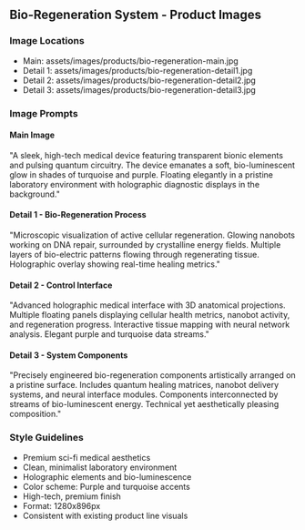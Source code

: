## Bio-Regeneration System - Product Images

### Image Locations
- Main: assets/images/products/bio-regeneration-main.jpg
- Detail 1: assets/images/products/bio-regeneration-detail1.jpg
- Detail 2: assets/images/products/bio-regeneration-detail2.jpg
- Detail 3: assets/images/products/bio-regeneration-detail3.jpg

### Image Prompts

#### Main Image
"A sleek, high-tech medical device featuring transparent bionic elements and pulsing quantum circuitry. The device emanates a soft, bio-luminescent glow in shades of turquoise and purple. Floating elegantly in a pristine laboratory environment with holographic diagnostic displays in the background."

#### Detail 1 - Bio-Regeneration Process
"Microscopic visualization of active cellular regeneration. Glowing nanobots working on DNA repair, surrounded by crystalline energy fields. Multiple layers of bio-electric patterns flowing through regenerating tissue. Holographic overlay showing real-time healing metrics."

#### Detail 2 - Control Interface
"Advanced holographic medical interface with 3D anatomical projections. Multiple floating panels displaying cellular health metrics, nanobot activity, and regeneration progress. Interactive tissue mapping with neural network analysis. Elegant purple and turquoise data streams."

#### Detail 3 - System Components
"Precisely engineered bio-regeneration components artistically arranged on a pristine surface. Includes quantum healing matrices, nanobot delivery systems, and neural interface modules. Components interconnected by streams of bio-luminescent energy. Technical yet aesthetically pleasing composition."

### Style Guidelines
- Premium sci-fi medical aesthetics
- Clean, minimalist laboratory environment
- Holographic elements and bio-luminescence
- Color scheme: Purple and turquoise accents
- High-tech, premium finish
- Format: 1280x896px
- Consistent with existing product line visuals